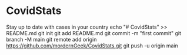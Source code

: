 # CovidStats
Stay up to date with cases in your country
echo "# CovidStats" >> README.md
git init
git add README.md
git commit -m "first commit"
git branch -M main
git remote add origin https://github.com/mordernGeek/CovidStats.git
git push -u origin main
